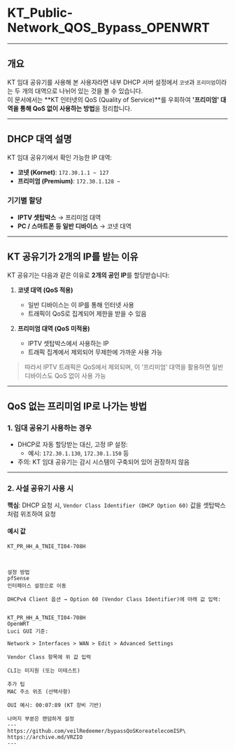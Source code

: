 # KT_Public-Network_QOS_Bypass_OPENWRT
 

---

## 개요

KT 임대 공유기를 사용해 본 사용자라면 내부 DHCP 서버 설정에서 `코넷`과 `프리미엄`이라는 두 개의 대역으로 나뉘어 있는 것을 볼 수 있습니다.  
이 문서에서는 **KT 인터넷의 QoS (Quality of Service)**를 우회하여 **'프리미엄' 대역을 통해 QoS 없이 사용하는 방법**을 정리합니다.

---

## DHCP 대역 설명

KT 임대 공유기에서 확인 가능한 IP 대역:

- **코넷 (Kornet)**: `172.30.1.1 ~ 127`
- **프리미엄 (Premium)**: `172.30.1.128 ~`  

### 기기별 할당

- **IPTV 셋탑박스** → 프리미엄 대역  
- **PC / 스마트폰 등 일반 디바이스** → 코넷 대역

---

## KT 공유기가 2개의 IP를 받는 이유

KT 공유기는 다음과 같은 이유로 **2개의 공인 IP**를 할당받습니다:

1. **코넷 대역 (QoS 적용)**
   - 일반 디바이스는 이 IP를 통해 인터넷 사용
   - 트래픽이 QoS로 집계되어 제한을 받을 수 있음

2. **프리미엄 대역 (QoS 미적용)**
   - IPTV 셋탑박스에서 사용하는 IP
   - 트래픽 집계에서 제외되어 무제한에 가까운 사용 가능

> 따라서 IPTV 트래픽은 QoS에서 제외되며, 이 ‘프리미엄’ 대역을 활용하면 일반 디바이스도 QoS 없이 사용 가능

---

## QoS 없는 프리미엄 IP로 나가는 방법

### 1. 임대 공유기 사용하는 경우

- DHCP로 자동 할당받는 대신, 고정 IP 설정:
  - 예시: `172.30.1.130`, `172.30.1.150` 등
- 주의: KT 임대 공유기는 감시 시스템이 구축되어 있어 권장하지 않음

---

### 2. 사설 공유기 사용 시

**핵심**: DHCP 요청 시, `Vendor Class Identifier (DHCP Option 60)` 값을 셋탑박스처럼 위조하여 요청

#### 예시 값

```text
KT_PR_HH_A_TNIE_TI04-708H



설정 방법
pfSense
인터페이스 설정으로 이동

DHCPv4 Client 옵션 → Option 60 (Vendor Class Identifier)에 아래 값 입력:


KT_PR_HH_A_TNIE_TI04-708H
OpenWRT
Luci GUI 기준:

Network > Interfaces > WAN > Edit > Advanced Settings

Vendor Class 항목에 위 값 입력

CLI는 미지원 (또는 미테스트)

추가 팁
MAC 주소 위조 (선택사항)

OUI 예시: 00:07:89 (KT 장비 기반)

나머지 부분은 랜덤하게 설정
---
https://github.com/veilRedeemer/bypassQoSKoreatelecomISP\
https://archive.md/VRZIO
---

